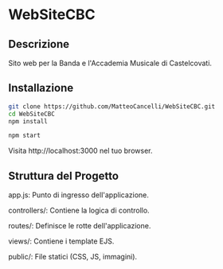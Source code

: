 # WebSiteCBC

## Descrizione
Sito web per la Banda e l'Accademia Musicale di Castelcovati.

## Installazione
```bash
git clone https://github.com/MatteoCancelli/WebSiteCBC.git
cd WebSiteCBC
npm install

npm start
```
Visita http://localhost:3000 nel tuo browser.

## Struttura del Progetto
app.js: Punto di ingresso dell'applicazione.

controllers/: Contiene la logica di controllo.

routes/: Definisce le rotte dell'applicazione.

views/: Contiene i template EJS.

public/: File statici (CSS, JS, immagini).